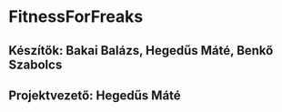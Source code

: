 # FitnessForFreaks

## Készítők: Bakai Balázs, Hegedűs Máté, Benkő Szabolcs
## Projektvezető: Hegedűs Máté

